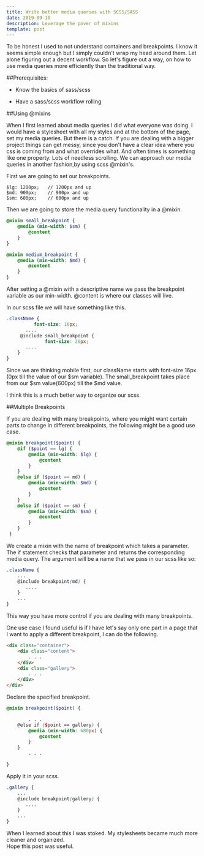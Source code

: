 ```yaml
---
title: Write better media queries with SCSS/SASS
date: 2019-09-10
description: Leverage the pover of mixins 
template: post
---
```


To be honest I used to not understand containers and breakpoints. I know it seems simple enough but I simply couldn't wrap my head around them. Let alone figuring out a decent workflow. So let's figure out a way, on how to use media queries more efficiently than the traditional way. 

##Prerequisites:

- Know the basics of sass/scss

- Have a sass/scss workflow rolling

##Using @mixins

When I first learned about media queries I did what everyone was doing. I would have a stylesheet with all my styles and at the bottom of the page, set my media queries. But there is a catch. If you are dealing with a bigger project things can get messy, since you don't have a clear idea where you css is coming from and what overrides what. And often times is something like one property. Lots of needless scrolling.
We can approach our media queries in another fashion,by using scss @mixin's.

First we are going to set our breakpoints.

```
$lg: 1200px;   // 1200px and up
$md: 900px;    // 900px and up
$sm: 600px;    // 600px and up
```

Then we are going to store the media query functionality in a @mixin. 

```scss
@mixin small_breakpoint {
    @media (min-width: $sm) {
        @content
    }
}

@mixin medium_breakpoint {
    @media (min-width: $md) {
        @content
    }
}
```

After setting a @mixin with a descriptive name we pass the breakpoint variable as our min-width. @content is where our classes will live.

In our scss file we will have something like this.

```scss
.className {
          font-size: 16px;
       .... 
     @include small_breakpoint {
              font-size: 20px;
       ....
    }
}
```

Since we are thinking mobile first, our className starts with font-size 16px. (0px till the value of our $sm variable). The small_breakpoint takes place from our $sm value(600px) till the $md value.

I think this is a much better way to organize our scss.

##Multiple Breakpoints

If you are dealing with many breakpoints, where you might want certain parts to change in different breakpoints, the following might be a good use case.

```scss
@mixin breakpoint($point) {   
    @if ($point == lg) {
        @media (min-width: $lg) {
            @content 
        }
    }
    @else if ($point == md) {
        @media (min-width: $md) { 
            @content 
        }
    }
    @else if ($point == sm) {
        @media (min-width: $sm) { 
            @content 
        }
    }
 }
 ```

 We create a mixin with the name of breakpoint which takes a parameter. The if statement checks that parameter and returns the corresponding media query.
The argument will be a name that we pass in our scss like so:

```scss
.className {
    ...
    @include breakpoint(md) {
       ....
    }
    ...
}
```

This way you have more control if you are dealing with many breakpoints.

One use case I found useful is if I have let's say only one part in a page that I want to apply a different breakpoint, I can do the following.

```html
<div class="container">
    <div class="content">
        . . .
    </div>
    <div class="gallery">
        . . .
    </div>
</div>
```

Declare the specified breakpoint.

```scss
@mixin breakpoint($point) {   

        . . .
    @else if ($point == gallery) {
        @media (min-width: 680px) {
            @content
        }
    }
        . . .

}
```

Apply it in your scss.

```scss
.gallery {
    ...
    @include breakpoint(gallery) {
       ....
    }
    ...
}
```

When I learned about this I was stoked. My stylesheets became much more cleaner and organized.  
Hope this post was useful.